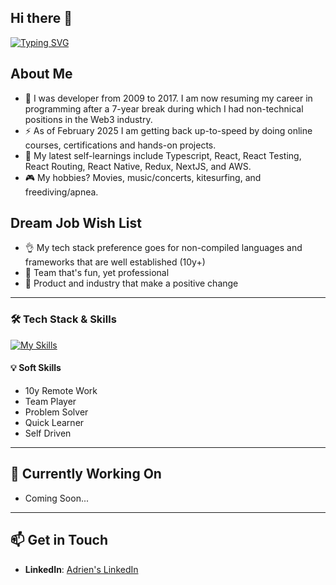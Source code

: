 ## Hi there 👋

<!--
**0xadri/0xadri** is a ✨ _special_ ✨ repository because its `README.md` (this file) appears on your GitHub profile.

Here are some ideas to get you started:

- 🔭 I’m currently working on ...
- 🌱 I’m currently learning ...
- 👯 I’m looking to collaborate on ...
- 🤔 I’m looking for help with ...
- 💬 Ask me about ...
- 📫 How to reach me: ...
- 😄 Pronouns: ...
- ⚡ Fun fact: ...
-->

[![Typing SVG](https://readme-typing-svg.demolab.com?font=Fira+Code&size=35&pause=1000&width=435&lines=Hello%2C+it's+Adrien;Fullstack+Developer)](https://git.io/typing-svg)

## About Me

- 🔭 I was developer from 2009 to 2017. I am now resuming my career in programming after a 7-year break during which I had non-technical positions in the Web3 industry.
- ⚡ As of February 2025 I am getting back up-to-speed by doing online courses, certifications and hands-on projects.
- 🌱 My latest self-learnings include Typescript, React, React Testing, React Routing, React Native, Redux, NextJS, and AWS.
- 🎮 My hobbies? Movies, music/concerts, kitesurfing, and freediving/apnea.

## Dream Job Wish List

- 👌 My tech stack preference goes for non-compiled languages and frameworks that are well established (10y+)
- 👥 Team that's fun, yet professional
- 📱 Product and industry that make a positive change

---

### 🛠️ Tech Stack & Skills

[![My Skills](https://skillicons.dev/icons?i=html,css,js,ts,react,aws,visualstudio,vscode,git,github,powershell,java,mongodb,mysql,nodejs,bitbucket,notion,stackoverflow,figma)](https://skillicons.dev)


#### 💡 **Soft Skills**

- 10y Remote Work
- Team Player
- Problem Solver
- Quick Learner
- Self Driven

---

## 🚀 Currently Working On

- Coming Soon...


---

## 📫 Get in Touch

- **LinkedIn**:  [Adrien's LinkedIn](https://www.linkedin.com/in/adrienbe/)
